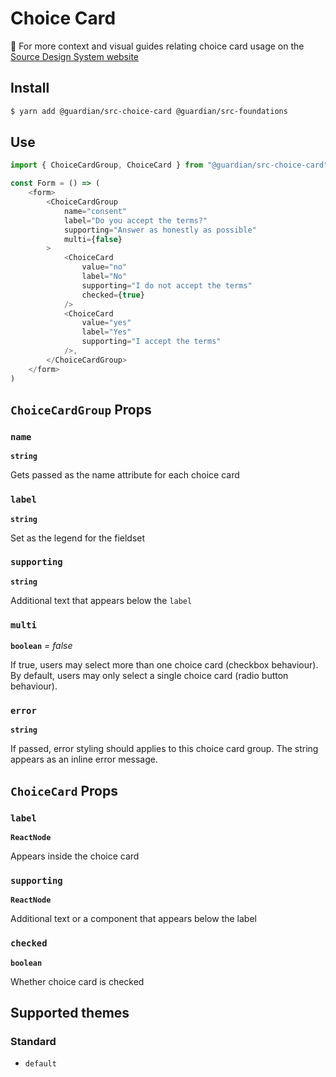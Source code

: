 # Choice Card

📣 For more context and visual guides relating choice card usage on the [Source Design System website](https://www.theguardian.design/2a1e5182b/p/65ffe9)

## Install

```sh
$ yarn add @guardian/src-choice-card @guardian/src-foundations
```

## Use

```js
import { ChoiceCardGroup, ChoiceCard } from "@guardian/src-choice-card"

const Form = () => (
    <form>
        <ChoiceCardGroup
            name="consent"
            label="Do you accept the terms?"
            supporting="Answer as honestly as possible"
            multi={false}
        >
            <ChoiceCard
                value="no"
                label="No"
                supporting="I do not accept the terms"
                checked={true}
            />
            <ChoiceCard
                value="yes"
                label="Yes"
                supporting="I accept the terms"
            />,
        </ChoiceCardGroup>
    </form>
)
```

## `ChoiceCardGroup` Props

### `name`

**`string`**

Gets passed as the name attribute for each choice card

### `label`

**`string`**

Set as the legend for the fieldset

### `supporting`

**`string`**

Additional text that appears below the `label`

### `multi`

**`boolean`** _= false_

If true, users may select more than one choice card (checkbox behaviour). By default, users
may only select a single choice card (radio button behaviour).

### `error`

**`string`**

If passed, error styling should applies to this choice card group. The string appears as an inline error message.

## `ChoiceCard` Props

### `label`

**`ReactNode`**

Appears inside the choice card

### `supporting`

**`ReactNode`**

Additional text or a component that appears below the label

### `checked`

**`boolean`**

Whether choice card is checked

## Supported themes

### Standard

-   `default`
